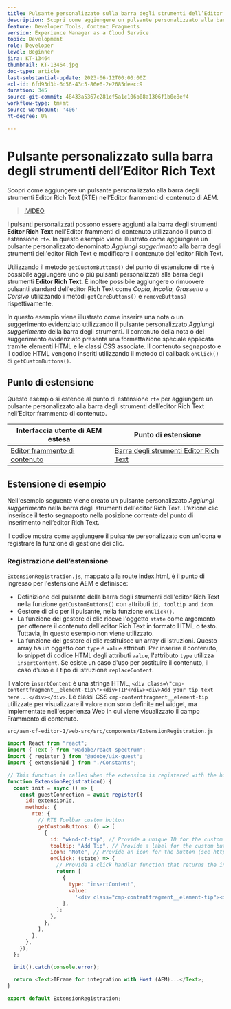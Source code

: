 ```yaml
---
title: Pulsante personalizzato sulla barra degli strumenti dell’Editor Rich Text
description: Scopri come aggiungere un pulsante personalizzato alla barra degli strumenti Editor Rich Text (RTE) nell’Editor frammenti di contenuto di AEM
feature: Developer Tools, Content Fragments
version: Experience Manager as a Cloud Service
topic: Development
role: Developer
level: Beginner
jira: KT-13464
thumbnail: KT-13464.jpg
doc-type: article
last-substantial-update: 2023-06-12T00:00:00Z
exl-id: 6fd93d3b-6d56-43c5-86e6-2e2685deecc9
duration: 345
source-git-commit: 48433a5367c281cf5a1c106b08a1306f1b0e8ef4
workflow-type: tm+mt
source-wordcount: '406'
ht-degree: 0%

---
```


# Pulsante personalizzato sulla barra degli strumenti dell’Editor Rich Text

Scopri come aggiungere un pulsante personalizzato alla barra degli strumenti Editor Rich Text (RTE) nell’Editor frammenti di contenuto di AEM.

>[!VIDEO](https://video.tv.adobe.com/v/3420768?quality=12&learn=on)

I pulsanti personalizzati possono essere aggiunti alla barra degli strumenti **Editor Rich Text** nell&#39;Editor frammenti di contenuto utilizzando il punto di estensione `rte`. In questo esempio viene illustrato come aggiungere un pulsante personalizzato denominato _Aggiungi suggerimento_ alla barra degli strumenti dell&#39;editor Rich Text e modificare il contenuto dell&#39;editor Rich Text.

Utilizzando il metodo `getCustomButtons()` del punto di estensione di `rte` è possibile aggiungere uno o più pulsanti personalizzati alla barra degli strumenti **Editor Rich Text**. È inoltre possibile aggiungere o rimuovere pulsanti standard dell&#39;editor Rich Text come _Copia, Incolla, Grassetto e Corsivo_ utilizzando i metodi `getCoreButtons()` e `removeButtons)` rispettivamente.

In questo esempio viene illustrato come inserire una nota o un suggerimento evidenziato utilizzando il pulsante personalizzato _Aggiungi suggerimento_ della barra degli strumenti. Il contenuto della nota o del suggerimento evidenziato presenta una formattazione speciale applicata tramite elementi HTML e le classi CSS associate. Il contenuto segnaposto e il codice HTML vengono inseriti utilizzando il metodo di callback `onClick()` di `getCustomButtons()`.

## Punto di estensione

Questo esempio si estende al punto di estensione `rte` per aggiungere un pulsante personalizzato alla barra degli strumenti dell’editor Rich Text nell’Editor frammento di contenuto.

| Interfaccia utente di AEM estesa | Punto di estensione |
| ------------------------ | --------------------- | 
| [Editor frammento di contenuto](https://developer.adobe.com/uix/docs/services/aem-cf-editor/) | [Barra degli strumenti Editor Rich Text](https://developer.adobe.com/uix/docs/services/aem-cf-editor/api/rte-toolbar/) |

## Estensione di esempio

Nell&#39;esempio seguente viene creato un pulsante personalizzato _Aggiungi suggerimento_ nella barra degli strumenti dell&#39;editor Rich Text. L’azione clic inserisce il testo segnaposto nella posizione corrente del punto di inserimento nell’editor Rich Text.

Il codice mostra come aggiungere il pulsante personalizzato con un’icona e registrare la funzione di gestione dei clic.

### Registrazione dell’estensione

`ExtensionRegistration.js`, mappato alla route index.html, è il punto di ingresso per l&#39;estensione AEM e definisce:

+ Definizione del pulsante della barra degli strumenti dell&#39;editor Rich Text nella funzione `getCustomButtons()` con attributi `id, tooltip and icon`.
+ Gestore di clic per il pulsante, nella funzione `onClick()`.
+ La funzione del gestore di clic riceve l&#39;oggetto `state` come argomento per ottenere il contenuto dell&#39;editor Rich Text in formato HTML o testo. Tuttavia, in questo esempio non viene utilizzato.
+ La funzione del gestore di clic restituisce un array di istruzioni. Questo array ha un oggetto con `type` e `value` attributi. Per inserire il contenuto, lo snippet di codice HTML degli attributi `value`, l&#39;attributo `type` utilizza `insertContent`. Se esiste un caso d&#39;uso per sostituire il contenuto, il caso d&#39;uso è il tipo di istruzione `replaceContent`.

Il valore `insertContent` è una stringa HTML, `<div class=\"cmp-contentfragment__element-tip\"><div>TIP</div><div>Add your tip text here...</div></div>`. Le classi CSS `cmp-contentfragment__element-tip` utilizzate per visualizzare il valore non sono definite nel widget, ma implementate nell&#39;esperienza Web in cui viene visualizzato il campo Frammento di contenuto.


`src/aem-cf-editor-1/web-src/src/components/ExtensionRegistration.js`

```javascript
import React from "react";
import { Text } from "@adobe/react-spectrum";
import { register } from "@adobe/uix-guest";
import { extensionId } from "./Constants";

// This function is called when the extension is registered with the host and runs in an iframe in the Content Fragment Editor browser window.
function ExtensionRegistration() {
  const init = async () => {
    const guestConnection = await register({
      id: extensionId,
      methods: {
        rte: {
          // RTE Toolbar custom button
          getCustomButtons: () => [
            {
              id: "wknd-cf-tip", // Provide a unique ID for the custom button
              tooltip: "Add Tip", // Provide a label for the custom button
              icon: "Note", // Provide an icon for the button (see https://spectrum.adobe.com/page/icons/ for a list of available icons)
              onClick: (state) => {
                // Provide a click handler function that returns the instructions array with type and value. This example inserts the HTML snippet for TIP content.
                return [
                  {
                    type: "insertContent",
                    value:
                      '<div class="cmp-contentfragment__element-tip"><div>TIP</div><div>Add your tip text here...</div></div>',
                  },
                ];
              },
            },
          ],
        },
      },
    });
  };

  init().catch(console.error);

  return <Text>IFrame for integration with Host (AEM)...</Text>;
}

export default ExtensionRegistration;
```

